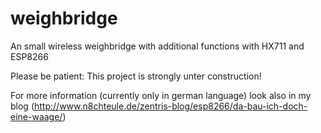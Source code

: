 # weighbridge
An small wireless weighbridge with additional functions with HX711 and ESP8266

Please be patient: This project is strongly unter construction!

For more information (currently only in german language) look also in my blog (http://www.n8chteule.de/zentris-blog/esp8266/da-bau-ich-doch-eine-waage/)
